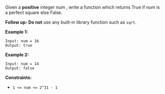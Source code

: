 Given a **positive** integer _num_ , write a function which returns True if
_num_ is a perfect square else False.

**Follow up:** **Do not** use any built-in library function such as `sqrt`.



**Example 1:**

    
    
    Input: num = 16
    Output: true
    

**Example 2:**

    
    
    Input: num = 14
    Output: false
    



**Constraints:**

  * `1 <= num <= 2^31 - 1`

